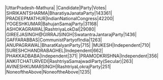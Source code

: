  
|UttarPradesh-Mathura|
|Candidate|Party|Votes|
|SHRIKANTSHARMA|BharatiyaJanataParty|143361|
|PRADEEPMATHUR|IndianNationalCongress|42200|
|YOGESHKUMAR|BahujanSamajParty|31168|
|ASHOKAGRAWAL|RashtriyaLokDal|29080|
|GIREEJASINGH@GIRRAJSINGH|SwatantraJantarajParty|1436|
|GAFFARABBAS|CommunistPartyofIndia|1263|
|ANUPAGRAWAL|BharatKalyanParty|715|
|MUKESH|Independent|710|
|SURESHCHANDRABAGHEL|Independent|662|
|PHAKKADBABA|Independent|371|
|PRAMODKRISHNA|Independent|356|
|ANKITCHATURVEDI|RashtriyaSamajwadiParty(Secular)|263|
|AVINESHKUMARSINGH|RashtriyaLokrajParty|251|
|NoneoftheAbove|NoneoftheAbove|1235|
